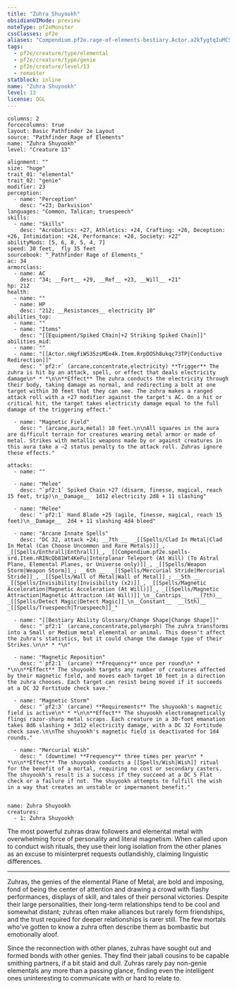 ```yaml
---
title: "Zuhra Shuyookh"
obsidianUIMode: preview
noteType: pf2eMonster
cssClasses: pf2e
aliases: "Compendium.pf2e.rage-of-elements-bestiary.Actor.a2kTygtqIuMCSLIr" 
tags:
  - pf2e/creature/type/elemental
  - pf2e/creature/type/genie
  - pf2e/creature/level/13
  - remaster
statblock: inline
name: "Zuhra Shuyookh"
level: 13
license: OGL
---
```


```statblock
columns: 2
forcecolumns: true
layout: Basic Pathfinder 2e Layout
source: "Pathfinder Rage of Elements"
name: "Zuhra Shuyookh"
level: "Creature 13"

alignment: ""
size: "huge"
trait_01: "elemental"
trait_02: "genie"
modifier: 23
perception:
  - name: "Perception"
    desc: "+23; Darkvision"
languages: "Common, Talican; truespeech"
skills:
  - name: "Skills"
    desc: "Acrobatics: +27, Athletics: +24, Crafting: +26, Deception: +26, Intimidation: +24, Performance: +28, Society: +22"
abilityMods: [5, 6, 8, 5, 4, 7]
speed: 30 feet,  fly 35 feet
sourcebook: "_Pathfinder Rage of Elements_"
ac: 34
armorclass:
  - name: AC
    desc: "34; __Fort__ +29, __Ref__ +23, __Will__ +21"
hp: 212
health:
  - name: ""
  - name: HP
    desc: "212; __Resistances__ electricity 10"
abilities_top:
  - name: ""
  - name: "Items"
    desc: "[[Equipment/Spiked Chain|+2 Striking Spiked Chain]]"
abilities_mid:
  - name: ""
  - name: "[[Actor.nHgfiWS35zsMEe4k.Item.RrpDOSh8ukqc73TP|Conductive Redirection]]"
    desc: "`pf2:r` (arcane,concentrate,electricity) **Trigger** The zuhra is hit by an attack, spell, or effect that deals electricity damage\n* * *\n\n**Effect** The zuhra conducts the electricity through their body, taking damage as normal, and redirecting a bolt at one target within 30 feet that they can see. The zuhra makes a ranged attack roll with a +27 modifier against the target's AC. On a hit or critical hit, the target takes electricity damage equal to the full damage of the triggering effect."

  - name: "Magnetic Field"
    desc: " (arcane,aura,metal) 10 feet.\n\nAll squares in the aura are difficult terrain for creatures wearing metal armor or made of metal. Strikes with metallic weapons made by or against creatures in this aura take a –2 status penalty to the attack roll. Zuhras ignore these effects."

attacks:
  - name: ""

  - name: "Melee"
    desc: "`pf2:1` Spiked Chain +27 (disarm, finesse, magical, reach 15 feet, trip)\n__Damage__  1d12 electricity 2d8 + 11 slashing"

  - name: "Melee"
    desc: "`pf2:1` Hand Blade +25 (agile, finesse, magical, reach 15 feet)\n__Damage__  2d4 + 11 slashing 4d4 bleed"

  - name: "Arcane Innate Spells"
    desc: "DC 32, attack +24; __7th __  _[[Spells/Clad In Metal|Clad In Metal (Can Choose Uncommon and Rare Metals)]]_, _[[Spells/Enthrall|Enthrall]]_, _[[Compendium.pf2e.spells-srd.Item.nRINcQb81Wt4KeFu|Interplanar Teleport (At Will) (To Astral Plane, Elemental Planes, or Universe only)]]_, _[[Spells/Weapon Storm|Weapon Storm]]_; __6th __  _[[Spells/Mercurial Stride|Mercurial Stride]]_, _[[Spells/Wall of Metal|Wall of Metal]]_; __5th __  _[[Spells/Invisibility|Invisibility (x2)]]_, _[[Spells/Magnetic Acceleration|Magnetic Acceleration (At Will)]]_, _[[Spells/Magnetic Attraction|Magnetic Attraction (At Will)]]_\n__Cantrips__  __(7th)__ _[[Spells/Detect Magic|Detect Magic]]_\n__Constant__  __(5th)__ _[[Spells/Truespeech|Truespeech]]_"

  - name: "[[Bestiary Ability Glossary/Change Shape|Change Shape]]"
    desc: "`pf2:1` (arcane,concentrate,polymorph) The zuhra transforms into a Small or Medium metal elemental or animal. This doesn't affect the zuhra's statistics, but it could change the damage type of their Strikes.\n\n* * *\n"

  - name: "Magnetic Reposition"
    desc: "`pf2:1` (arcane) **Frequency** once per round\n* * *\n\n**Effect** The shuyookh targets any number of creatures affected by their magnetic field, and moves each target 10 feet in a direction the zuhra chooses. Each target can resist being moved if it succeeds at a DC 32 Fortitude check save."

  - name: "Magnetic Storm"
    desc: "`pf2:3` (arcane) **Requirements** The shuyookh's magnetic field is active\n* * *\n\n**Effect** The shuyookh electromagnetically flings razor-sharp metal scraps. Each creature in a 30-foot emanation takes 8d6 slashing + 3d12 electricity damage, with a DC 32 Fortitude check save.\n\nThe shuyookh's magnetic field is deactivated for 1d4 rounds."

  - name: "Mercurial Wish"
    desc: " (downtime) **Frequency** three times per year\n* * *\n\n**Effect** The shuyookh conducts a [[Spells/Wish|Wish]] ritual for the benefit of a mortal, requiring no cost or secondary casters. The shuyookh's result is a success if they succeed at a DC 5 Flat check or a failure if not. The shuyookh attempts to fulfill the wish in a way that creates an unstable or impermanent benefit."
 
```

```encounter-table
name: Zuhra Shuyookh
creatures:
  - 1: Zuhra Shuyookh
```



The most powerful zuhras draw followers and elemental metal with overwhelming force of personality and literal magnetism. When called upon to conduct wish rituals, they use their long isolation from the other planes as an excuse to misinterpret requests outlandishly, claiming linguistic differences.

* * *

Zuhras, the genies of the elemental Plane of Metal, are bold and imposing, fond of being the center of attention and drawing a crowd with flashy performances, displays of skill, and tales of their personal victories. Despite their large personalities, their long-term relationships tend to be cool and somewhat distant; zuhras often make alliances but rarely form friendships, and the trust required for deeper relationships is rarer still. The few mortals who've gotten to know a zuhra often describe them as bombastic but emotionally aloof.

Since the reconnection with other planes, zuhras have sought out and formed bonds with other genies. They find their jabali cousins to be capable smithing partners, if a bit staid and dull. Zuhras rarely pay non-genie elementals any more than a passing glance, finding even the intelligent ones uninteresting to communicate with or hard to relate to.
